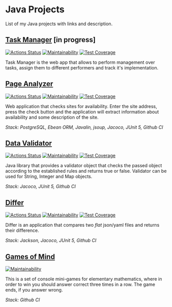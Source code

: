 # Java Projects
List of my Java projects with links and description.


## [Task Manager](https://github.com/RedGradient/java-project-73) [in progress]
[![Actions Status](https://github.com/RedGradient/java-project-73/workflows/build/badge.svg)](https://github.com/RedGradient/java-project-73/actions)
[![Maintainability](https://api.codeclimate.com/v1/badges/8f409cc6c1037e108bed/maintainability)](https://codeclimate.com/github/RedGradient/java-project-73/maintainability)
[![Test Coverage](https://api.codeclimate.com/v1/badges/8f409cc6c1037e108bed/test_coverage)](https://codeclimate.com/github/RedGradient/java-project-73/test_coverage)

Task Manager is the web app that allows to perform management over tasks, assign them to different performers and track it's implementation.


## [Page Analyzer](https://github.com/RedGradient/java-project-72)
[![Actions Status](https://github.com/RedGradient/java-project-72/workflows/build/badge.svg)](https://github.com/RedGradient/java-project-72/actions)
[![Maintainability](https://api.codeclimate.com/v1/badges/271cd691f05282a5d965/maintainability)](https://codeclimate.com/github/RedGradient/java-project-72/maintainability)
[![Test Coverage](https://api.codeclimate.com/v1/badges/271cd691f05282a5d965/test_coverage)](https://codeclimate.com/github/RedGradient/java-project-72/test_coverage)

Web application that checks sites for availability. Enter the site address, press the check button and the application will extract information about availability and some description of the site.  

*Stack: PostgreSQL, Ebean ORM, Javalin, jsoup, Jacoco, JUnit 5, Github CI*


## [Data Validator](https://github.com/RedGradient/java-project-78)
[![Actions Status](https://github.com/RedGradient/java-project-78/workflows/build/badge.svg)](https://github.com/RedGradient/java-project-78/actions)
[![Maintainability](https://api.codeclimate.com/v1/badges/18c11c3e4854549bcddd/maintainability)](https://codeclimate.com/github/RedGradient/java-project-78/maintainability)
[![Test Coverage](https://api.codeclimate.com/v1/badges/18c11c3e4854549bcddd/test_coverage)](https://codeclimate.com/github/RedGradient/java-project-78/test_coverage)

Java library that provides a validator object that checks the passed object according to the established rules and returns true or false. Validator can be used for String, Integer and Map objects.

*Stack: Jacoco, JUnit 5, Github CI*


## [Differ](https://github.com/RedGradient/java-project-71)
[![Actions Status](https://github.com/RedGradient/java-project-71/workflows/build/badge.svg)](https://github.com/RedGradient/java-project-71/actions)
[![Maintainability](https://api.codeclimate.com/v1/badges/e581639bb4d1ad189640/maintainability)](https://codeclimate.com/github/RedGradient/java-project-71/maintainability)
[![Test Coverage](https://api.codeclimate.com/v1/badges/e581639bb4d1ad189640/test_coverage)](https://codeclimate.com/github/RedGradient/java-project-71/test_coverage)

Differ is an application that compares two *flat* json/yaml files and returns their difference.

*Stack: Jackson, Jacoco, JUnit 5, Github CI*


## [Games of Mind](https://github.com/RedGradient/java-project-61)
[![Maintainability](https://api.codeclimate.com/v1/badges/66d487cd35c7f6c49c64/maintainability)](https://codeclimate.com/github/RedGradient/java-project-61/maintainability)

This is a set of console mini-games for elementary mathematics, where in order to win you should answer correct three times in a row. The game ends, if you answer wrong.

*Stack: Github CI*
